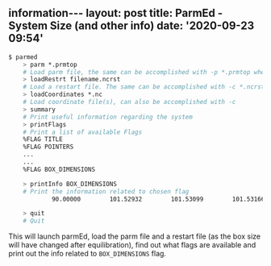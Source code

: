 information---
layout: post
title: ParmEd - System Size (and other info)
date: '2020-09-23 09:54'
---

```bash
$ parmed
    > parm *.prmtop
    # Load parm file, the same can be accomplished with -p *.prmtop when starting
    > loadRestrt filename.ncrst
    # Load a restart file. The same can be accomplished with -c *.ncrst
    > loadCoordinates *.nc
    # Load coordinate file(s), can also be accomplished with -c
    > summary
    # Print useful information regarding the system
    > printFlags
    # Print a list of available Flags
    %FLAG TITLE
    %FLAG POINTERS
    ...
    ...
    %FLAG BOX_DIMENSIONS

    > printInfo BOX_DIMENSIONS
    # Print the information related to chosen flag
            90.00000        101.52932        101.53099        101.53166

    > quit
    # Quit
```
This will launch parmEd, load the parm file and a restart file (as the box size will have changed after equilibration), find out what flags are available and print out the info related to `BOX_DIMENSIONS` flag.
